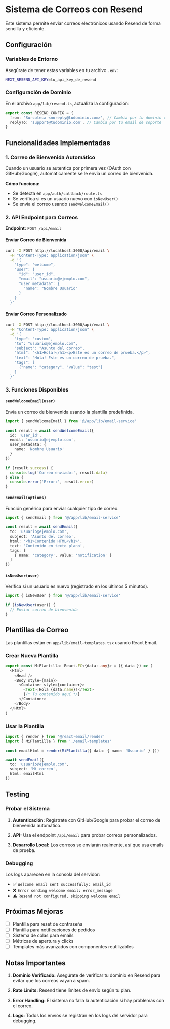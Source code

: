 # Sistema de Correos con Resend

Este sistema permite enviar correos electrónicos usando Resend de forma sencilla y eficiente.

## Configuración

### Variables de Entorno

Asegúrate de tener estas variables en tu archivo `.env`:

```bash
NEXT_RESEND_API_KEY=tu_api_key_de_resend
```

### Configuración de Dominio

En el archivo `app/lib/resend.ts`, actualiza la configuración:

```typescript
export const RESEND_CONFIG = {
  from: 'Surcoteca <noreply@tudominio.com>', // Cambia por tu dominio verificado
  replyTo: 'support@tudominio.com', // Cambia por tu email de soporte
}
```

## Funcionalidades Implementadas

### 1. Correo de Bienvenida Automático

Cuando un usuario se autentica por primera vez (OAuth con GitHub/Google), automáticamente se le envía un correo de bienvenida.

**Cómo funciona:**
- Se detecta en `app/auth/callback/route.ts`
- Se verifica si es un usuario nuevo con `isNewUser()`
- Se envía el correo usando `sendWelcomeEmail()`

### 2. API Endpoint para Correos

**Endpoint:** `POST /api/email`

#### Enviar Correo de Bienvenida

```bash
curl -X POST http://localhost:3000/api/email \
  -H "Content-Type: application/json" \
  -d '{
    "type": "welcome",
    "user": {
      "id": "user_id",
      "email": "usuario@ejemplo.com",
      "user_metadata": {
        "name": "Nombre Usuario"
      }
    }
  }'
```

#### Enviar Correo Personalizado

```bash
curl -X POST http://localhost:3000/api/email \
  -H "Content-Type: application/json" \
  -d '{
    "type": "custom",
    "to": "usuario@ejemplo.com",
    "subject": "Asunto del correo",
    "html": "<h1>Hola!</h1><p>Este es un correo de prueba.</p>",
    "text": "Hola! Este es un correo de prueba.",
    "tags": [
      {"name": "category", "value": "test"}
    ]
  }'
```

### 3. Funciones Disponibles

#### `sendWelcomeEmail(user)`

Envía un correo de bienvenida usando la plantilla predefinida.

```typescript
import { sendWelcomeEmail } from '@/app/lib/email-service'

const result = await sendWelcomeEmail({
  id: 'user_id',
  email: 'usuario@ejemplo.com',
  user_metadata: {
    name: 'Nombre Usuario'
  }
})

if (result.success) {
  console.log('Correo enviado:', result.data)
} else {
  console.error('Error:', result.error)
}
```

#### `sendEmail(options)`

Función genérica para enviar cualquier tipo de correo.

```typescript
import { sendEmail } from '@/app/lib/email-service'

const result = await sendEmail({
  to: 'usuario@ejemplo.com',
  subject: 'Asunto del correo',
  html: '<h1>Contenido HTML</h1>',
  text: 'Contenido en texto plano',
  tags: [
    { name: 'category', value: 'notification' }
  ]
})
```

#### `isNewUser(user)`

Verifica si un usuario es nuevo (registrado en los últimos 5 minutos).

```typescript
import { isNewUser } from '@/app/lib/email-service'

if (isNewUser(user)) {
  // Enviar correo de bienvenida
}
```

## Plantillas de Correo

Las plantillas están en `app/lib/email-templates.tsx` usando React Email.

### Crear Nueva Plantilla

```typescript
export const MiPlantilla: React.FC<{data: any}> = ({ data }) => (
  <Html>
    <Head />
    <Body style={main}>
      <Container style={container}>
        <Text>¡Hola {data.name}!</Text>
        {/* Tu contenido aquí */}
      </Container>
    </Body>
  </Html>
)
```

### Usar la Plantilla

```typescript
import { render } from '@react-email/render'
import { MiPlantilla } from './email-templates'

const emailHtml = render(MiPlantilla({ data: { name: 'Usuario' } }))

await sendEmail({
  to: 'usuario@ejemplo.com',
  subject: 'Mi correo',
  html: emailHtml
})
```

## Testing

### Probar el Sistema

1. **Autenticación:** Regístrate con GitHub/Google para probar el correo de bienvenida automático.

2. **API:** Usa el endpoint `/api/email` para probar correos personalizados.

3. **Desarrollo Local:** Los correos se enviarán realmente, así que usa emails de prueba.

### Debugging

Los logs aparecen en la consola del servidor:

- ✅ `Welcome email sent successfully: email_id`
- ❌ `Error sending welcome email: error_message`
- ⚠️ `Resend not configured, skipping welcome email`

## Próximas Mejoras

- [ ] Plantilla para reset de contraseña
- [ ] Plantilla para notificaciones de pedidos
- [ ] Sistema de colas para emails
- [ ] Métricas de apertura y clicks
- [ ] Templates más avanzados con componentes reutilizables

## Notas Importantes

1. **Dominio Verificado:** Asegúrate de verificar tu dominio en Resend para evitar que los correos vayan a spam.

2. **Rate Limits:** Resend tiene límites de envío según tu plan.

3. **Error Handling:** El sistema no falla la autenticación si hay problemas con el correo.

4. **Logs:** Todos los envíos se registran en los logs del servidor para debugging.
